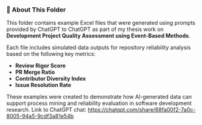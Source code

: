 ### 📂 About This Folder

This folder contains example Excel files that were generated using prompts provided by ChatGPT to ChatGPT as part of my thesis work on **Development Project Quality Assessment using Event-Based Methods**.

Each file includes simulated data outputs for repository reliability analysis based on the following key metrics:
- **Review Rigor Score**
- **PR Merge Ratio**
- **Contributor Diversity Index**
- **Issue Resolution Rate**

These examples were created to demonstrate how AI-generated data can support process mining and reliability evaluation in software development research.
Link to ChatGPT chat: https://chatgpt.com/share/68fa00f2-7a0c-8005-94a5-9cdf3a81e54b
